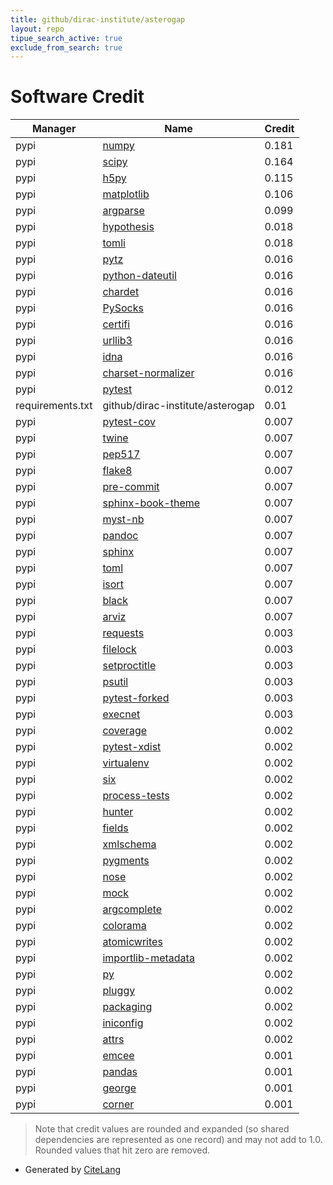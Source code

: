 ```yaml
---
title: github/dirac-institute/asterogap
layout: repo
tipue_search_active: true
exclude_from_search: true
---
```

# Software Credit

|Manager|Name|Credit|
|-------|----|------|
|pypi|[numpy](https://www.numpy.org)|0.181|
|pypi|[scipy](https://www.scipy.org)|0.164|
|pypi|[h5py](http://www.h5py.org)|0.115|
|pypi|[matplotlib](https://matplotlib.org)|0.106|
|pypi|[argparse](https://github.com/ThomasWaldmann/argparse/)|0.099|
|pypi|[hypothesis](https://hypothesis.works)|0.018|
|pypi|[tomli](https://pypi.org/project/tomli)|0.018|
|pypi|[pytz](http://pythonhosted.org/pytz)|0.016|
|pypi|[python-dateutil](https://github.com/dateutil/dateutil)|0.016|
|pypi|[chardet](https://pypi.org/project/chardet)|0.016|
|pypi|[PySocks](https://pypi.org/project/PySocks)|0.016|
|pypi|[certifi](https://pypi.org/project/certifi)|0.016|
|pypi|[urllib3](https://pypi.org/project/urllib3)|0.016|
|pypi|[idna](https://pypi.org/project/idna)|0.016|
|pypi|[charset-normalizer](https://pypi.org/project/charset-normalizer)|0.016|
|pypi|[pytest](https://docs.pytest.org/en/latest/)|0.012|
|requirements.txt|github/dirac-institute/asterogap|0.01|
|pypi|[pytest-cov](https://github.com/pytest-dev/pytest-cov)|0.007|
|pypi|[twine](https://twine.readthedocs.io/)|0.007|
|pypi|[pep517](https://pypi.org/project/pep517)|0.007|
|pypi|[flake8](https://pypi.org/project/flake8)|0.007|
|pypi|[pre-commit](https://pypi.org/project/pre-commit)|0.007|
|pypi|[sphinx-book-theme](https://pypi.org/project/sphinx-book-theme)|0.007|
|pypi|[myst-nb](https://pypi.org/project/myst-nb)|0.007|
|pypi|[pandoc](https://pypi.org/project/pandoc)|0.007|
|pypi|[sphinx](https://pypi.org/project/sphinx)|0.007|
|pypi|[toml](https://pypi.org/project/toml)|0.007|
|pypi|[isort](https://pypi.org/project/isort)|0.007|
|pypi|[black](https://pypi.org/project/black)|0.007|
|pypi|[arviz](https://pypi.org/project/arviz)|0.007|
|pypi|[requests](https://requests.readthedocs.io)|0.003|
|pypi|[filelock](https://pypi.org/project/filelock)|0.003|
|pypi|[setproctitle](https://pypi.org/project/setproctitle)|0.003|
|pypi|[psutil](https://pypi.org/project/psutil)|0.003|
|pypi|[pytest-forked](https://pypi.org/project/pytest-forked)|0.003|
|pypi|[execnet](https://pypi.org/project/execnet)|0.003|
|pypi|[coverage](https://github.com/nedbat/coveragepy)|0.002|
|pypi|[pytest-xdist](https://github.com/pytest-dev/pytest-xdist)|0.002|
|pypi|[virtualenv](https://pypi.org/project/virtualenv)|0.002|
|pypi|[six](https://pypi.org/project/six)|0.002|
|pypi|[process-tests](https://pypi.org/project/process-tests)|0.002|
|pypi|[hunter](https://pypi.org/project/hunter)|0.002|
|pypi|[fields](https://pypi.org/project/fields)|0.002|
|pypi|[xmlschema](https://pypi.org/project/xmlschema)|0.002|
|pypi|[pygments](https://pypi.org/project/pygments)|0.002|
|pypi|[nose](https://pypi.org/project/nose)|0.002|
|pypi|[mock](https://pypi.org/project/mock)|0.002|
|pypi|[argcomplete](https://pypi.org/project/argcomplete)|0.002|
|pypi|[colorama](https://pypi.org/project/colorama)|0.002|
|pypi|[atomicwrites](https://pypi.org/project/atomicwrites)|0.002|
|pypi|[importlib-metadata](https://pypi.org/project/importlib-metadata)|0.002|
|pypi|[py](https://pypi.org/project/py)|0.002|
|pypi|[pluggy](https://pypi.org/project/pluggy)|0.002|
|pypi|[packaging](https://pypi.org/project/packaging)|0.002|
|pypi|[iniconfig](https://pypi.org/project/iniconfig)|0.002|
|pypi|[attrs](https://pypi.org/project/attrs)|0.002|
|pypi|[emcee](https://emcee.readthedocs.io)|0.001|
|pypi|[pandas](https://pandas.pydata.org)|0.001|
|pypi|[george](https://github.com/dfm/george)|0.001|
|pypi|[corner](https://corner.readthedocs.io)|0.001|


> Note that credit values are rounded and expanded (so shared dependencies are represented as one record) and may not add to 1.0. Rounded values that hit zero are removed.


- Generated by [CiteLang](https://github.com/vsoch/citelang)
